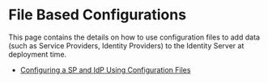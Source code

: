# File Based Configurations

This page contains the details on how to use configuration files to add
data (such as Service Providers, Identity Providers) to the Identity
Server at deployment time.

-   [Configuring a SP and IdP Using Configuration
    Files](../../using-wso2-identity-server/configuring-a-sp-and-idp-using-configuration-files)
